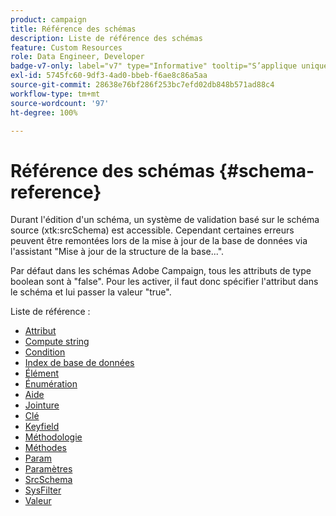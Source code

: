 ```yaml
---
product: campaign
title: Référence des schémas
description: Liste de référence des schémas
feature: Custom Resources
role: Data Engineer, Developer
badge-v7-only: label="v7" type="Informative" tooltip="S’applique uniquement à Campaign Classic v7"
exl-id: 5745fc60-9df3-4ad0-bbeb-f6ae8c86a5aa
source-git-commit: 28638e76bf286f253bc7efd02db848b571ad88c4
workflow-type: tm+mt
source-wordcount: '97'
ht-degree: 100%

---
```


# Référence des schémas {#schema-reference}

Durant l&#39;édition d&#39;un schéma, un système de validation basé sur le schéma source (xtk:srcSchema) est accessible. Cependant certaines erreurs peuvent être remontées lors de la mise à jour de la base de données via l&#39;assistant &quot;Mise à jour de la structure de la base...&quot;.

Par défaut dans les schémas Adobe Campaign, tous les attributs de type boolean sont à &quot;false&quot;. Pour les activer, il faut donc spécifier l&#39;attribut dans le schéma et lui passer la valeur &quot;true&quot;.

Liste de référence :

* [Attribut](schema/attribute.md)
* [Compute string](schema/compute-string.md)
* [Condition](schema/condition.md)
* [Index de base de données](schema/db-index.md)
* [Élément](schema/element.md)
* [Énumération](schema/enumeration.md)
* [Aide](schema/help.md)
* [Jointure](schema/join.md)
* [Clé](schema/key.md)
* [Keyfield](schema/keyfield.md)
* [Méthodologie](schema/method.md)
* [Méthodes](schema/methods.md)
* [Param](schema/param.md)
* [Paramètres](schema/parameters.md)
* [SrcSchema](schema/srcschema.md)
* [SysFilter](schema/sysfilter.md)
* [Valeur](schema/value.md)
